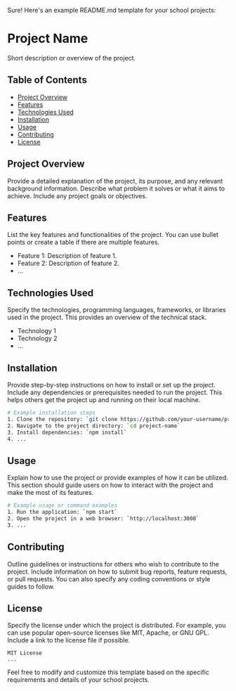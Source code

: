 Sure! Here's an example README.md template for your school projects:

# Project Name

Short description or overview of the project.

## Table of Contents

- [Project Overview](#project-overview)
- [Features](#features)
- [Technologies Used](#technologies-used)
- [Installation](#installation)
- [Usage](#usage)
- [Contributing](#contributing)
- [License](#license)

## Project Overview

Provide a detailed explanation of the project, its purpose, and any relevant background information. Describe what problem it solves or what it aims to achieve. Include any project goals or objectives.

## Features

List the key features and functionalities of the project. You can use bullet points or create a table if there are multiple features.

- Feature 1: Description of feature 1.
- Feature 2: Description of feature 2.
- ...

## Technologies Used

Specify the technologies, programming languages, frameworks, or libraries used in the project. This provides an overview of the technical stack.

- Technology 1
- Technology 2
- ...

## Installation

Provide step-by-step instructions on how to install or set up the project. Include any dependencies or prerequisites needed to run the project. This helps others get the project up and running on their local machine.

```bash
# Example installation steps
1. Clone the repository: `git clone https://github.com/your-username/project-name.git`
2. Navigate to the project directory: `cd project-name`
3. Install dependencies: `npm install`
4. ...
```

## Usage

Explain how to use the project or provide examples of how it can be utilized. This section should guide users on how to interact with the project and make the most of its features.

```bash
# Example usage or command examples
1. Run the application: `npm start`
2. Open the project in a web browser: `http://localhost:3000`
3. ...
```

## Contributing

Outline guidelines or instructions for others who wish to contribute to the project. Include information on how to submit bug reports, feature requests, or pull requests. You can also specify any coding conventions or style guides to follow.

## License

Specify the license under which the project is distributed. For example, you can use popular open-source licenses like MIT, Apache, or GNU GPL. Include a link to the license file if possible.

```plaintext
MIT License
...
```

Feel free to modify and customize this template based on the specific requirements and details of your school projects.
